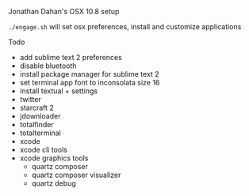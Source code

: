 Jonathan Dahan's OSX 10.8 setup

`./engage.sh` will set osx preferences, install and customize applications

Todo
  * add sublime text 2 preferences
  * disable bluetooth
  * install package manager for sublime text 2
  * set terminal app font to inconsolata size 16
  * install textual + settings
  * twitter
  * starcraft 2
  * jdownloader
  * totalfinder
  * totalterminal
  * xcode
  * xcode cli tools
  * xcode graphics tools
    * quartz composer
    * quartz composer visualizer
    * quartz debug